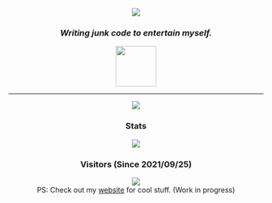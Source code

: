 <p align="center"> <img src="https://capsule-render.vercel.app/api?type=Waving&color=timeGradient&height=200&animation=fadeIn&section=header&text=ArjixWasTaken&fontSize=60"> </p>


<h3 align="center"><i>Writing junk code to entertain myself.</i></h3>
<p align="center">
<a href="https://discord.com/users/674710789138939916"><code><img src="https://discord.c99.nl/widget/theme-4/674710789138939916.png" height="80px"></code></a>
</p>
<hr>

<p align="center">
	<img src="https://skillicons.dev/icons?i=js,python,nodejs,ts,kotlin,git,regex" />
</p>

<h3 align="center">Stats</h3>
<p align="center"> <img src="https://github-readme-stats.vercel.app/api?username=ArjixWasTaken&show_icons=true&theme=synthwave"> </p>


<h3 align="center">Visitors (Since 2021/09/25)</h3>
<p align="center">
	<img src="https://count.getloli.com/get/@ArjixWasTaken?theme=rule34"> <br/>
	PS: Check out my <a href="https://arjix.is-a.dev/">website</a> for cool stuff. (Work in progress)
</p>
